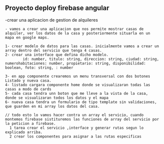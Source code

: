 ## Proyecto deploy firebase angular 

-crear una aplicacion de gestion de alquileres 

    - vamos a crear una aplicacion que nos permite mostrar casas de alquiler, ver los datos de la casa y posteriormente situarla en un mapa en google maps.

    1- crear modelo de datos para las casas. inicialmente vamos a crear un array dentro del servicio que tenga 4 casas. 
    2- crear una interface que defina dicho modelo. 
            id: number, titulo: string, direccion: string, ciudad: string,  numerohabitaciones: number, propietario: string, disponibilidad: boolean, foto: string, : number

    3- en app componente crearemos un menu transversal con dos botones Listado y nueva casa.
    4- listado cargara componente home donde se visualizaran todas las casas a modo de cards
    5- cada casa tendra unn boton que me lleve a la vista de la casa, donde se visualizaran todos los datos y el mapa
    6- nueva casa tendra un formulario de tipo template sin validaciones, que guarden en mi array los datos del casa.

    // todo esto lo vamos hacer contra un array el servicio, cuando montemos firebase sistituremos las funciones de array del servicio por la peticion a firebase.
      1 tarea crear el servicio ,interface y generar rutas segun lo explicado arriba.
      2 crear los componentes para asignar a las rutas especificas